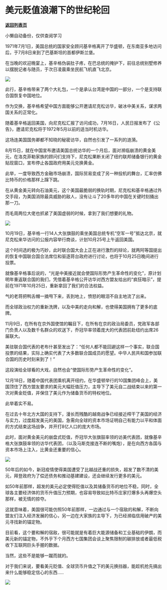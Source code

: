# 美元贬值浪潮下的世纪轮回

[**返回列表页**](/gzh/政事堂2019)

小懒自动备份，仅供查阅学习

1971年7月1日，美国总统的国家安全顾问基辛格离开了华盛顿，在东南亚多地访问后，于7月8日来到了巴基斯坦的首都伊斯兰堡。

  

在当晚的欢迎晚宴上，基辛格伪装肚子疼，在巴总统的掩护下，前往总统别墅修养以摆脱记者与随员，于次日凌晨乘坐民航飞机直飞北京。  

  

![](https://mmbiz.qpic.cn/mmbiz_jpg/rxhS23yu8cOJ1sBCjZM3PRQwaaiaKOCA5uPh6PpqtpjfuhWYobYegpeduia1Njb77mARkJlEicOTqK3aEKSSD6WTQ/640?wx_fmt=jpeg)

  

此行，基辛格带来了两个大礼包，一个是承认台湾是中国的一部分，一个是支持联合国恢复中国地位。  

  

作为交换，基辛格希望中国方面能够公开邀请尼克松访华，破冰中美关系，谋求两国关系的正常化。

  

随着基辛格返回美国，向尼克松汇报了访问成功，7月16日，人民日报发布了《公告》，邀请尼克松将于1972年5月以前的适当时机访华。

  

这场连美国国务卿都不知晓的秘密访华，自然也引发了一系列的涟漪。  

  

8月15日，就在中国宣布邀请美国总统访华的一个月后，面对濒临崩溃的黄金美元，在洛克菲勒家族的顾问们支持下，尼克松果断关闭了纽约联邦储备银行的黄金贴现窗口，宣布停止各国政府用美元兑换黄金。

  

此举，一度导致西方金融市场崩溃，国际贸易变成了另一种投机的舞台，汇率仿佛比特币的价格那样上蹿下跳。

  

在从黄金美元转向石油美元，这个美国最脆弱的换轨时期，尼克松和基辛格通过外交手段，为美国消除最具威胁的敌人，没有让斗了20多年的中国在关键时刻捅出那一刀。

  

而毛周两位大佬也抓紧了美国虚弱的时候，拿到了我们想要的礼物。

  

![](https://mmbiz.qpic.cn/mmbiz_jpg/rxhS23yu8cOJ1sBCjZM3PRQwaaiaKOCA5BmtgkfzdOntiaV6qkleYBOb5Lt5Ez4iaVMAsdnu9y8iayfqIhvLRs66eg/640?wx_fmt=jpeg)

  

10月19日，基辛格一行14人大张旗鼓的乘坐美国总统专机“空军一号”抵达北京，就尼克松来华访问的公报内容举行商谈，计划10月25号上午返回美国。

  

这个时间选的极为巧妙，此时联合国大会上正在进行激烈的辩论，就两阿等国提出的恢复中国联合国合法席位和驱逐蒋台政府进行讨论，也将于10月25日晚间进行投票。

  

就像基辛格事后说的，“光是中美接近就会使国际形势产生革命性的变化”，原计划明年重返联合国的我们，凭借着基辛格公开访华对西方盟友给出的“疯狂暗示”，提前在1971年10月25日，重新拿回了我们的合法权益。

  

气的老蒋把鸭舌帽一摘甩下来，丢到地上，愤怒的眼泪不自主地流了出来。

  

而全球政治权力的重新洗牌，以及中美的走向和解，也使得美国拥有了更多的底牌。

  

11月9日，在所有在京外国使馆的瞩目下，在所有在京的政治局委员，党政军各部门负责人以及数千名群众的欢送下，乔冠华率领着庞大的代表团前赴纽约出席26届联大。

  

美驻联合国代表的老布什甚至发出了：“任何人都不能回避这样一个事实，联合国投票的结果，实际上确实代表了大多数联合国成员的愿望。中华人民共和国参加联合国的历史时刻来到了！”

  

这段演给全球看的大戏，自然也会“使国际形势产生革命性的变化”。  

  

12月18日，随着中国代表团乘机离开纽约，在华盛顿举行的10国集团峰会上，美国顶住了西方盟友要求的美元大幅贬值压力，主导下了美元自二战结束以来的第一次对黄金贬值，并保住了美元作为储备货币的特权地位。

  

此举着实不易。  

  

在过去十年北方大国的支持下，漫长而残酷的越南战争已经接近榨干了美国的经济与实力，过度超发美元的美国，急需向全球的资本市场证明自己有能力以平和体面的方式结束这场战争，并开打8亿人口的庞大市场。

  

此时，面对黄金美元的崩盘式贬值，乔冠华大张旗鼓率领的访美代表团，就像基辛格大张旗鼓率领的访华代表团，（以及马斯克接连不断的嘴炮），是在向西方各国与资本市场上注入，比黄金还重要的信心。

  

![](https://mmbiz.qpic.cn/mmbiz_jpg/rxhS23yu8cOJ1sBCjZM3PRQwaaiaKOCA5lhpcDP3xKgeUSpMvVGa5PyaXSpF5IvIs4fF6UKvYvxGWkcvZZbKNOA/640?wx_fmt=jpeg)

  

50年后的如今，新冠疫情使得美国遭受了比越战还重的损失，超发了数不清的美元，拜登政府为了偿还债务和推动基建建设，还会继续发行更多的美元。

  

如50年前那样，超发的美元必定使得贬值以及其储备货币的地位不稳，同时，全球各主要经济体的货币升值压力预期，也容易导致如比特币庄家打爆多头再爆空头那样，被无情的掠夺。

  

这就意味着，美国很可能仿照50年前那样，一边通过与一个宿敌的和解，不断向盟友们注入经济发展的信心，另一边在大家族的主导下，为已经濒临信用破产的美元寻找新的锚定物。  

  

目前看，这个要和解的宿敌，很可能就是有着巨大能源储备和工业基础的伊朗，而美元新的锚定物，不外乎下个月西方七国集团会谈上聚焦限制的碳排放或者最低税收下互联网巨头手握的数据。  

  

当然，这些不是能够一蹴而就的。  

  

对于我们来说，要看美元贬值、全球货币升值之下的美元换挡器，能趁机抢先搞出来什么能够稳定信心的东西.....

  

![](https://mmbiz.qpic.cn/mmbiz_jpg/rxhS23yu8cOJ1sBCjZM3PRQwaaiaKOCA5Da5Jnp3UCCHjOJ8PE628Zh8QcKA2HFsKeA8f3CUV015F8zJr3bmhJQ/640?wx_fmt=jpeg)

  

